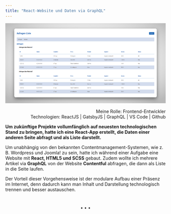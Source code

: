 ```yaml
---
title: "React-Website und Daten via GraphQL"
---
```


![Abfragen von Daten für eine Liste](../images/AbfragenListe.jpg)

<div  style="text-align: right">Meine Rolle: Frontend-Entwickler</div>
<div style="text-align: right">Technologien: ReactJS | GatsbyJS | GraphQL | VS Code | Github</div>

**Um zukünftige Projekte vollumfänglich auf neuesten technologischen Stand zu bringen, hatte ich eine React-App erstellt, die Daten einer anderen Seite abfragt und als Liste darstellt.**

Um unabhängig von den bekannten Contentmanagement-Systemen, wie z. B. Wordpress und Joomla! zu sein, hatte ich während einer Aufgabe eine Website mit **React, HTML5 und SCSS** gebaut. Zudem wollte ich mehrere Artikel via **GraphQL** von der Website **Contentful** abfragen, die dann als Liste in die Seite laufen.

Der Vorteil dieser Vorgehensweise ist der modulare Aufbau einer Präsenz im Internet, denn dadurch kann man Inhalt und Darstellung technologisch trennen und besser austauschen.

<p style="text-align: center;margin-top: 40px;">&bull; &bull; &bull;</p>
